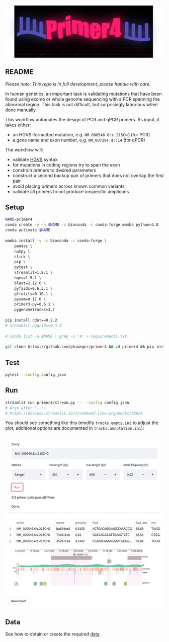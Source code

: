 <p align="center">
    <img src="img/logo.png" alt="Logo" width="700">
</p>


## README

_Please note: This repo is in full development, please handle with care._

In human genetics, an important task is validating mutations that have been found using exome or whole genome sequencing with a PCR spanning the abnormal region. This task is not difficult, but surprisingly laborious when done manually.

This workflow automates the design of PCR and qPCR primers. As input, it takes either:

- an HGVS-formatted mutation, e.g. `NM_000546.6:c.215C>G` (for PCR)
- a gene name and exon number, e.g. `NM_007294.4::14` (for qPCR)

The workflow will:

- validate [HGVS](https://varnomen.hgvs.org/bg-material/simple/) syntax
- for mutations in coding regions try to span the exon
- constrain primers to desired parameters
- construct a second backup pair of primers that does not overlap the first pair
- avoid placing primers across known common variants
- validate all primers to not produce unspecific amplicons


## Setup

```bash
NAME=primer4
conda create -y -n $NAME -c bioconda -c conda-forge mamba python=3.8
conda activate $NAME

mamba install -y -c bioconda -c conda-forge \
    pandas \
    numpy \
    click \
    pip \
    pytest \
    streamlit=1.8.1 \
    hgvs=1.5.1 \
    blast=2.12.0 \
    pyfaidx=0.6.3.1 \
    gffutils=0.10.1 \
    pysam=0.17.0 \
    primer3-py=0.6.1 \
    pygenometracks=3.7

pip install cdot==0.2.2
# streamlit-aggrid==0.3.3

# conda list -n $NAME | grep -v '#' > requirements.txt

git clone https://github.com/phiweger/primer4 && cd primer4 && pip install -e .
```


## Test

```bash
pytest --config config.json
```


## Run

```bash
streamlit run primer4/stream.py -- --config config.json
# Args after "--":
# https://discuss.streamlit.io/t/command-line-arguments/386/4
```

You should see something like this (modify `tracks.empty.ini` to adjust the plot; additional options are documented in `tracks.annotation.ini`):

<p align="center">
    <img src="img/interface.png" alt="Interface" width="700">
</p>


## Data

See how to obtain or create the required [data](https://github.com/phiweger/primer4/data.md).
